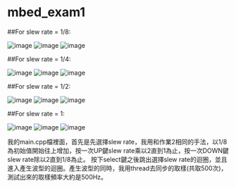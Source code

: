 # mbed_exam1

##For slew rate = 1/8:

![image](https://user-images.githubusercontent.com/72603727/113842872-b7076a00-97c5-11eb-955d-5499c663b485.png)
![image](https://user-images.githubusercontent.com/72603727/113842902-bc64b480-97c5-11eb-8f42-be445e1529b4.png)
![image](https://user-images.githubusercontent.com/72603727/113842915-bf5fa500-97c5-11eb-80c7-2d617bedd637.png)

##For slew rate = 1/4:

![image](https://user-images.githubusercontent.com/72603727/113842976-c981a380-97c5-11eb-8d41-36e32a4ea97e.png)
![image](https://user-images.githubusercontent.com/72603727/113842991-cd152a80-97c5-11eb-990b-23ad3c0603bb.png)
![image](https://user-images.githubusercontent.com/72603727/113843008-d0101b00-97c5-11eb-97d1-eaf0d95d3da7.png)

##For slew rate = 1/2:

![image](https://user-images.githubusercontent.com/72603727/113843058-dc947380-97c5-11eb-95fd-9c06536a09e2.png)
![image](https://user-images.githubusercontent.com/72603727/113843061-de5e3700-97c5-11eb-96f7-2480c0b92f60.png)
![image](https://user-images.githubusercontent.com/72603727/113843073-e0c09100-97c5-11eb-8e2c-dc4dba9b25fd.png)

##For slew rate = 1:

![image](https://user-images.githubusercontent.com/72603727/113843141-ed44e980-97c5-11eb-8f25-40871b89cd7a.png)
![image](https://user-images.githubusercontent.com/72603727/113843161-efa74380-97c5-11eb-8b57-b62122b26e29.png)
![image](https://user-images.githubusercontent.com/72603727/113843181-f2a23400-97c5-11eb-9ae3-53561a3b0a8f.png)

我的main.cpp檔裡面，首先是先選擇slew rate，我用和作業2相同的手法，以1/8為初始值開始往上增加，按一次UP鍵slew rate乘以2直到1為止，按一次DOWN鍵slew rate除以2直到1/8為止。
按下select鍵之後跳出選擇slew rate的迴圈，並且進入產生波型的迴圈。產生波型的同時，我用thread去同步的取樣(共取500次)，測試出來的取樣頻率大約是500Hz。
